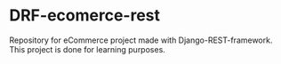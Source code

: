 # DRF-ecomerce-rest
Repository for eCommerce project made with Django-REST-framework. This project is done for learning purposes.
